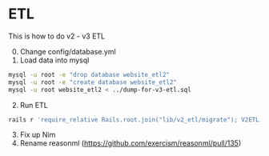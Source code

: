 # ETL

This is how to do v2 - v3 ETL

0. Change config/database.yml
1. Load data into mysql

```bash
mysql -u root -e "drop database website_etl2"
mysql -u root -e "create database website_etl2"
mysql -u root website_etl2 < ../dump-for-v3-etl.sql
```

2. Run ETL

```bash
rails r 'require_relative Rails.root.join("lib/v2_etl/migrate"); V2ETL::Migrate.call'
```

3. Fix up Nim
4. Rename reasonml (https://github.com/exercism/reasonml/pull/135)

